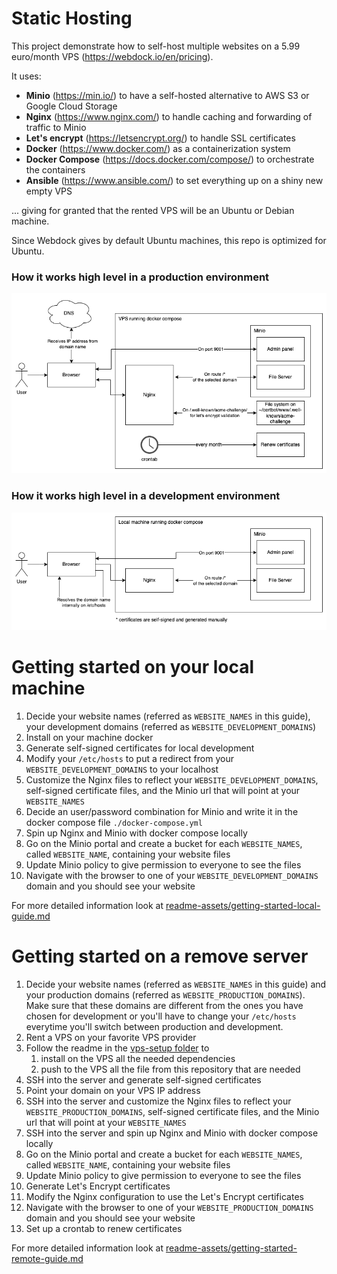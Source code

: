 # Static Hosting

This project demonstrate how to self-host multiple websites on a 5.99 euro/month VPS (https://webdock.io/en/pricing).

It uses:
- **Minio** (https://min.io/) to have a self-hosted alternative to AWS S3 or Google Cloud Storage
- **Nginx** (https://www.nginx.com/) to handle caching and forwarding of traffic to Minio
- **Let's encrypt** (https://letsencrypt.org/) to handle SSL certificates
- **Docker** (https://www.docker.com/) as a containerization system
- **Docker Compose** (https://docs.docker.com/compose/) to orchestrate the containers
- **Ansible** (https://www.ansible.com/) to set everything up on a shiny new empty VPS

... giving for granted that the rented VPS will be an Ubuntu or Debian machine.

Since Webdock gives by default Ubuntu machines, this repo is optimized for Ubuntu.

### How it works high level in a production environment

![production schema](./readme-assets/schemas/production.png)

### How it works high level in a development environment

![development schema](./readme-assets/schemas/development.png)

# Getting started on your local machine

1. Decide your website names (referred as `WEBSITE_NAMES` in this guide), your development domains (referred as `WEBSITE_DEVELOPMENT_DOMAINS`)
2. Install on your machine docker
3. Generate self-signed certificates for local development
4. Modify your `/etc/hosts` to put a redirect from your `WEBSITE_DEVELOPMENT_DOMAINS` to your localhost
5. Customize the Nginx files to reflect your `WEBSITE_DEVELOPMENT_DOMAINS`, self-signed certificate files, and the Minio url that will point at your `WEBSITE_NAMES`
6. Decide an user/password combination for Minio and write it in the docker compose file `./docker-compose.yml`
7. Spin up Nginx and Minio with docker compose locally
8. Go on the Minio portal and create a bucket for each `WEBSITE_NAMES`, called `WEBSITE_NAME`, containing your website files
9. Update Minio policy to give permission to everyone to see the files
10. Navigate with the browser to one of your `WEBSITE_DEVELOPMENT_DOMAINS` domain and you should see your website

For more detailed information look at [readme-assets/getting-started-local-guide.md](readme-assets/getting-started-local-guide.md)

# Getting started on a remove server

1. Decide your website names (referred as `WEBSITE_NAMES` in this guide) and your production domains (referred as `WEBSITE_PRODUCTION_DOMAINS`). Make sure that these domains are different from the ones you have chosen for development or you'll have to change your `/etc/hosts` everytime you'll switch between production and development.
2. Rent a VPS on your favorite VPS provider
3. Follow the readme in the [vps-setup folder](../vps-setup/README.md) to 
    1. install on the VPS all the needed dependencies
    2. push to the VPS all the file from this repository that are needed
4. SSH into the server and generate self-signed certificates
5. Point your domain on your VPS IP address
6. SSH into the server and customize the Nginx files to reflect your `WEBSITE_PRODUCTION_DOMAINS`, self-signed certificate files, and the Minio url that will point at your `WEBSITE_NAMES`
7. SSH into the server and spin up Nginx and Minio with docker compose locally
8. Go on the Minio portal and create a bucket for each `WEBSITE_NAMES`, called `WEBSITE_NAME`, containing your website files
9. Update Minio policy to give permission to everyone to see the files
10. Generate Let's Encrypt certificates
11. Modify the Nginx configuration to use the Let's Encrypt certificates
12. Navigate with the browser to one of your `WEBSITE_PRODUCTION_DOMAINS` domain and you should see your website
13. Set up a crontab to renew certificates

For more detailed information look at [readme-assets/getting-started-remote-guide.md](readme-assets/getting-started-remote-guide.md)

